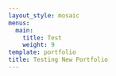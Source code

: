 ```yaml
---
layout_style: mosaic
menus:
  main:
    title: Test
    weight: 9
template: portfolio
title: Testing New Portfolio
---
```

